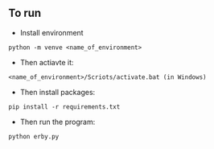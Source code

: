 ## To run

- Install environment
```shell
python -m venve <name_of_environment>
```
- Then actiavte it:
```shell
<name_of_environment>/Scriots/activate.bat (in Windows)
```
- Then install packages:
```shell
pip install -r requirements.txt
```
- Then run the program:
```shell
python erby.py
```